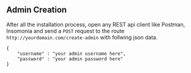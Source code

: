 ## Admin Creation
After all the installation process, open any REST api client like Postman, Insomonia and send a `POST` request to the route `http://yourdomain.com/create-admin` with follwing json data.
```
{
	"username" : "your admin username here",
	"password" : "your admin password here"
}
```
